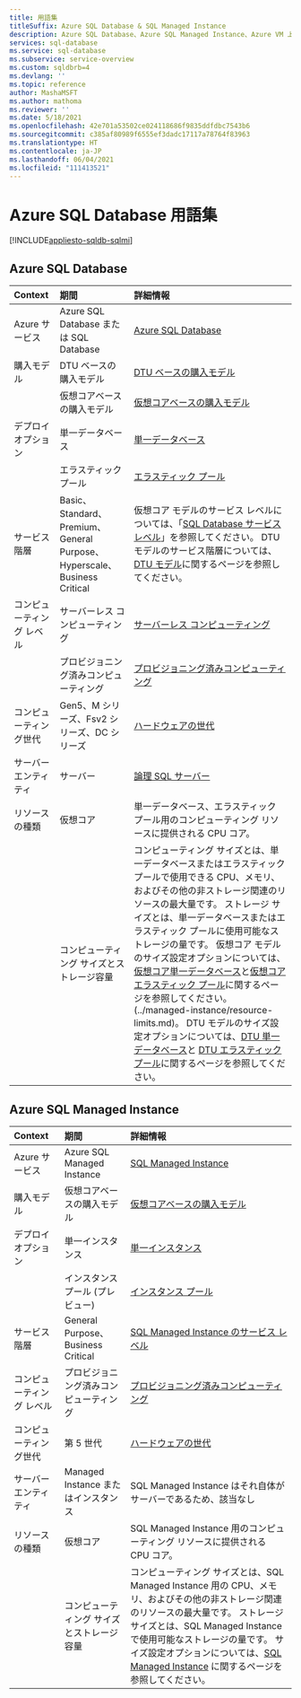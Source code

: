```yaml
---
title: 用語集
titleSuffix: Azure SQL Database & SQL Managed Instance
description: Azure SQL Database、Azure SQL Managed Instance、Azure VM 上の SQL で使用する用語集です。
services: sql-database
ms.service: sql-database
ms.subservice: service-overview
ms.custom: sqldbrb=4
ms.devlang: ''
ms.topic: reference
author: MashaMSFT
ms.author: mathoma
ms.reviewer: ''
ms.date: 5/18/2021
ms.openlocfilehash: 42e701a53502ce024118686f9835ddfdbc7543b6
ms.sourcegitcommit: c385af80989f6555ef3dadc17117a78764f83963
ms.translationtype: HT
ms.contentlocale: ja-JP
ms.lasthandoff: 06/04/2021
ms.locfileid: "111413521"
---
```

# <a name="azure-sql-database-glossary-of-terms"></a>Azure SQL Database 用語集
[!INCLUDE[appliesto-sqldb-sqlmi](./includes/appliesto-sqldb-sqlmi.md)]

## <a name="azure-sql-database"></a>Azure SQL Database

|Context|期間|詳細情報|
|:---|:---|:---|
|Azure サービス|Azure SQL Database または SQL Database|[Azure SQL Database](database/sql-database-paas-overview.md)|
|購入モデル|DTU ベースの購入モデル|[DTU ベースの購入モデル](database/service-tiers-dtu.md)|
||仮想コアベースの購入モデル|[仮想コアベースの購入モデル](database/service-tiers-sql-database-vcore.md)|
|デプロイ オプション |単一データベース|[単一データベース](database/single-database-overview.md)|
||エラスティック プール|[エラスティック プール](database/elastic-pool-overview.md)|
|サービス階層|Basic、Standard、Premium、General Purpose、Hyperscale、Business Critical|仮想コア モデルのサービス レベルについては、「[SQL Database サービス レベル](database/service-tiers-sql-database-vcore.md#service-tiers)」を参照してください。 DTU モデルのサービス階層については、[DTU モデル](database/service-tiers-dtu.md#compare-the-dtu-based-service-tiers)に関するページを参照してください。|
|コンピューティング レベル|サーバーレス コンピューティング|[サーバーレス コンピューティング](database/service-tiers-sql-database-vcore.md#compute-tiers)
||プロビジョニング済みコンピューティング|[プロビジョニング済みコンピューティング](database/service-tiers-sql-database-vcore.md#compute-tiers)
|コンピューティング世代|Gen5、M シリーズ、Fsv2 シリーズ、DC シリーズ|[ハードウェアの世代](database/service-tiers-sql-database-vcore.md#hardware-generations)
|サーバー エンティティ| サーバー |[論理 SQL サーバー](database/logical-servers.md)|
|リソースの種類|仮想コア|単一データベース、エラスティック プール用のコンピューティング リソースに提供される CPU コア。 |
||コンピューティング サイズとストレージ容量|コンピューティング サイズとは、単一データベースまたはエラスティック プールで使用できる CPU、メモリ、およびその他の非ストレージ関連のリソースの最大量です。  ストレージ サイズとは、単一データベースまたはエラスティック プールに使用可能なストレージの量です。 仮想コア モデルのサイズ設定オプションについては、[仮想コア単一データベース](database/resource-limits-vcore-single-databases.md)と[仮想コア エラスティック プール](database/resource-limits-vcore-elastic-pools.md)に関するページを参照してください。  (../managed-instance/resource-limits.md)。  DTU モデルのサイズ設定オプションについては、[DTU 単一データベース](database/resource-limits-dtu-single-databases.md)と [DTU エラスティック プール](database/resource-limits-dtu-elastic-pools.md)に関するページを参照してください。

## <a name="azure-sql-managed-instance"></a>Azure SQL Managed Instance

|Context|期間|詳細情報|
|:---|:---|:---|
|Azure サービス|Azure SQL Managed Instance|[SQL Managed Instance](managed-instance/sql-managed-instance-paas-overview.md)|
|購入モデル|仮想コアベースの購入モデル|[仮想コアベースの購入モデル](managed-instance/service-tiers-managed-instance-vcore.md)|
|デプロイ オプション |単一インスタンス|[単一インスタンス](managed-instance/sql-managed-instance-paas-overview.md)|
||インスタンス プール (プレビュー)|[インスタンス プール](managed-instance/instance-pools-overview.md)|
|サービス階層|General Purpose、Business Critical|[SQL Managed Instance のサービス レベル](managed-instance/sql-managed-instance-paas-overview.md#service-tiers)|
|コンピューティング レベル|プロビジョニング済みコンピューティング|[プロビジョニング済みコンピューティング](managed-instance/service-tiers-managed-instance-vcore.md#compute-tiers)|
|コンピューティング世代|第 5 世代|[ハードウェアの世代](managed-instance/service-tiers-managed-instance-vcore.md#hardware-generations)
|サーバー エンティティ|Managed Instance またはインスタンス| SQL Managed Instance はそれ自体がサーバーであるため、該当なし |
|リソースの種類|仮想コア|SQL Managed Instance 用のコンピューティング リソースに提供される CPU コア。|
||コンピューティング サイズとストレージ容量|コンピューティング サイズとは、SQL Managed Instance 用の CPU、メモリ、およびその他の非ストレージ関連のリソースの最大量です。  ストレージ サイズとは、SQL Managed Instance で使用可能なストレージの量です。  サイズ設定オプションについては、[SQL Managed Instance](managed-instance/resource-limits.md) に関するページを参照してください。 |

